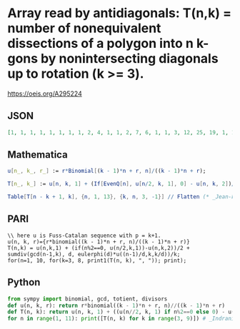 # Array read by antidiagonals: T\(n,k\) \= number of nonequivalent dissections of a polygon into n k\-gons by nonintersecting diagonals up to rotation \(k \>\= 3\)\.
https://oeis.org/A295224
## JSON
```JSON
[1, 1, 1, 1, 1, 1, 1, 1, 2, 4, 1, 1, 2, 7, 6, 1, 1, 3, 12, 25, 19, 1, 1, 3, 19, 57, 108, 49, 1, 1, 4, 26, 118, 366, 492, 150, 1, 1, 4, 35, 203, 931, 2340, 2431, 442, 1, 1, 5, 46, 332, 1989, 7756, 16252, 12371, 1424, 1, 1, 5, 57, 494, 3766, 20254, 68685, 115940, 65169, 4522]
```
## Mathematica
```Mathematica
u[n_, k_, r_] := r*Binomial[(k - 1)*n + r, n]/((k - 1)*n + r);
```
```Mathematica
T[n_, k_] := u[n, k, 1] + (If[EvenQ[n], u[n/2, k, 1], 0] - u[n, k, 2])/2 + DivisorSum[GCD[n - 1, k], EulerPhi[#]*u[(n - 1)/#, k, k/#]&]/k;
```
```Mathematica
Table[T[n - k + 1, k], {n, 1, 13}, {k, n, 3, -1}] // Flatten (* _Jean-François Alcover_, Nov 21 2017, after _Andrew Howroyd_ *) *)
```
## PARI
```PARI
\\ here u is Fuss-Catalan sequence with p = k+1.
u(n, k, r)={r*binomial((k - 1)*n + r, n)/((k - 1)*n + r)}
T(n,k) = u(n,k,1) + (if(n%2==0, u(n/2,k,1))-u(n,k,2))/2 + sumdiv(gcd(n-1,k), d, eulerphi(d)*u((n-1)/d,k,k/d))/k;
for(n=1, 10, for(k=3, 8, print1(T(n, k), ", ")); print);
```
## Python
```Python
from sympy import binomial, gcd, totient, divisors
def u(n, k, r): return r*binomial((k - 1)*n + r, n)//((k - 1)*n + r)
def T(n, k): return u(n, k, 1) + ((u(n//2, k, 1) if n%2==0 else 0) - u(n, k, 2))//2 + sum([totient(d)*u((n - 1)//d, k, k//d) for d in divisors(gcd(n - 1, k))])//k
for n in range(1, 11): print([T(n, k) for k in range(3, 9)]) # _Indranil Ghosh_, Dec 13 2017, after PARI code
```
